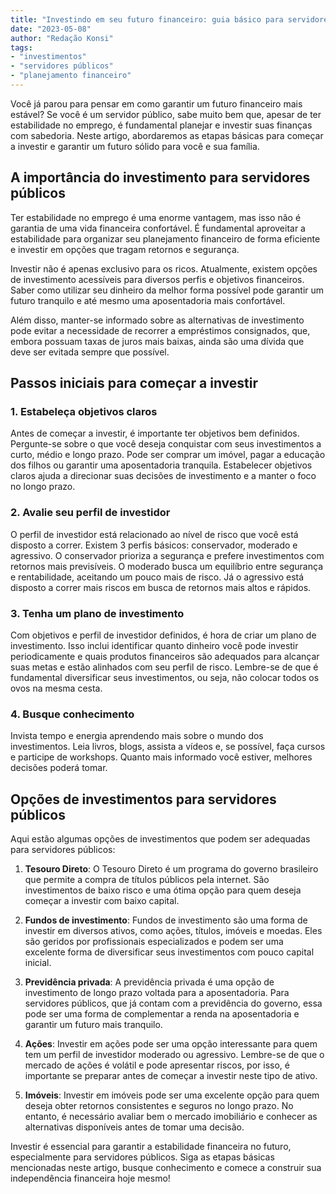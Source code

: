 ```yaml
---
title: "Investindo em seu futuro financeiro: guia básico para servidores públicos"
date: "2023-05-08"
author: "Redação Konsi"
tags:
- "investimentos"
- "servidores públicos"
- "planejamento financeiro"
---
```


Você já parou para pensar em como garantir um futuro financeiro mais estável? Se você é um servidor público, sabe muito bem que, apesar de ter estabilidade no emprego, é fundamental planejar e investir suas finanças com sabedoria. Neste artigo, abordaremos as etapas básicas para começar a investir e garantir um futuro sólido para você e sua família.

## A importância do investimento para servidores públicos

Ter estabilidade no emprego é uma enorme vantagem, mas isso não é garantia de uma vida financeira confortável. É fundamental aproveitar a estabilidade para organizar seu planejamento financeiro de forma eficiente e investir em opções que tragam retornos e segurança.

Investir não é apenas exclusivo para os ricos. Atualmente, existem opções de investimento acessíveis para diversos perfis e objetivos financeiros. Saber como utilizar seu dinheiro da melhor forma possível pode garantir um futuro tranquilo e até mesmo uma aposentadoria mais confortável.

Além disso, manter-se informado sobre as alternativas de investimento pode evitar a necessidade de recorrer a empréstimos consignados, que, embora possuam taxas de juros mais baixas, ainda são uma dívida que deve ser evitada sempre que possível.

## Passos iniciais para começar a investir

### 1. Estabeleça objetivos claros

Antes de começar a investir, é importante ter objetivos bem definidos. Pergunte-se sobre o que você deseja conquistar com seus investimentos a curto, médio e longo prazo. Pode ser comprar um imóvel, pagar a educação dos filhos ou garantir uma aposentadoria tranquila. Estabelecer objetivos claros ajuda a direcionar suas decisões de investimento e a manter o foco no longo prazo.

### 2. Avalie seu perfil de investidor

O perfil de investidor está relacionado ao nível de risco que você está disposto a correr. Existem 3 perfis básicos: conservador, moderado e agressivo. O conservador prioriza a segurança e prefere investimentos com retornos mais previsíveis. O moderado busca um equilíbrio entre segurança e rentabilidade, aceitando um pouco mais de risco. Já o agressivo está disposto a correr mais riscos em busca de retornos mais altos e rápidos.

### 3. Tenha um plano de investimento

Com objetivos e perfil de investidor definidos, é hora de criar um plano de investimento. Isso inclui identificar quanto dinheiro você pode investir periodicamente e quais produtos financeiros são adequados para alcançar suas metas e estão alinhados com seu perfil de risco. Lembre-se de que é fundamental diversificar seus investimentos, ou seja, não colocar todos os ovos na mesma cesta.

### 4. Busque conhecimento

Invista tempo e energia aprendendo mais sobre o mundo dos investimentos. Leia livros, blogs, assista a vídeos e, se possível, faça cursos e participe de workshops. Quanto mais informado você estiver, melhores decisões poderá tomar.

## Opções de investimentos para servidores públicos

Aqui estão algumas opções de investimentos que podem ser adequadas para servidores públicos:

1. **Tesouro Direto**: O Tesouro Direto é um programa do governo brasileiro que permite a compra de títulos públicos pela internet. São investimentos de baixo risco e uma ótima opção para quem deseja começar a investir com baixo capital.

2. **Fundos de investimento**: Fundos de investimento são uma forma de investir em diversos ativos, como ações, títulos, imóveis e moedas. Eles são geridos por profissionais especializados e podem ser uma excelente forma de diversificar seus investimentos com pouco capital inicial.

3. **Previdência privada**: A previdência privada é uma opção de investimento de longo prazo voltada para a aposentadoria. Para servidores públicos, que já contam com a previdência do governo, essa pode ser uma forma de complementar a renda na aposentadoria e garantir um futuro mais tranquilo.

4. **Ações**: Investir em ações pode ser uma opção interessante para quem tem um perfil de investidor moderado ou agressivo. Lembre-se de que o mercado de ações é volátil e pode apresentar riscos, por isso, é importante se preparar antes de começar a investir neste tipo de ativo.

5. **Imóveis**: Investir em imóveis pode ser uma excelente opção para quem deseja obter retornos consistentes e seguros no longo prazo. No entanto, é necessário avaliar bem o mercado imobiliário e conhecer as alternativas disponíveis antes de tomar uma decisão.

Investir é essencial para garantir a estabilidade financeira no futuro, especialmente para servidores públicos. Siga as etapas básicas mencionadas neste artigo, busque conhecimento e comece a construir sua independência financeira hoje mesmo!
